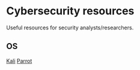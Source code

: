 # Cybersecurity resources
Useful resources for security analysts/researchers.

## OS
[Kali](https://www.kali.org/)
[Parrot](https://www.parrotsec.org/)
